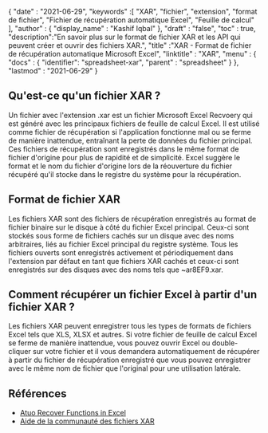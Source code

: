 {
  "date" : "2021-06-29",
  "keywords" :[ "XAR", "fichier", "extension", "format de fichier", "Fichier de récupération automatique Excel", "Feuille de calcul" ],
  "author" : {
    "display_name" : "Kashif Iqbal"
},
  "draft" : "false",
  "toc" : true,
  "description":"En savoir plus sur le format de fichier XAR et les API qui peuvent créer et ouvrir des fichiers XAR.",
  "title" :"XAR - Format de fichier de récupération automatique Microsoft Excel",
  "linktitle" : "XAR",
  "menu" : {
    "docs" : {
      "identifier": "spreadsheet-xar",
      "parent" : "spreadsheet"
}
},
  "lastmod" : "2021-06-29"
}

## Qu'est-ce qu'un fichier XAR ?

Un fichier avec l'extension .xar est un fichier Microsoft Excel Recvoery qui est généré avec les principaux fichiers de feuille de calcul Excel. Il est utilisé comme fichier de récupération si l'application fonctionne mal ou se ferme de manière inattendue, entraînant la perte de données du fichier principal. Ces fichiers de récupération sont enregistrés dans le même format de fichier d'origine pour plus de rapidité et de simplicité. Excel suggère le format et le nom du fichier d'origine lors de la réouverture du fichier récupéré qu'il stocke dans le registre du système pour la récupération.

## Format de fichier XAR

Les fichiers XAR sont des fichiers de récupération enregistrés au format de fichier binaire sur le disque à côté du fichier Excel principal. Ceux-ci sont stockés sous forme de fichiers cachés sur un disque avec des noms arbitraires, liés au fichier Excel principal du registre système. Tous les fichiers ouverts sont enregistrés activement et périodiquement dans l'extension par défaut en tant que fichiers XAR cachés et ceux-ci sont enregistrés sur des disques avec des noms tels que ~ar8EF9.xar.

## Comment récupérer un fichier Excel à partir d'un fichier XAR ?

Les fichiers XAR peuvent enregistrer tous les types de formats de fichiers Excel tels que XLS, XLSX et autres. Si votre fichier de feuille de calcul Excel se ferme de manière inattendue, vous pouvez ouvrir Excel ou double-cliquer sur votre fichier et il vous demandera automatiquement de récupérer à partir du fichier de récupération enregistré que vous pouvez enregistrer avec le même nom de fichier que l'original pour une utilisation latérale.

## Références

* [Atuo Recover Functions in Excel](https://learn.microsoft.com/en-us/office/troubleshoot/excel/autorecover-functions-in-excel)
* [Aide de la communauté des fichiers XAR](https://answers.microsoft.com/en-us/msoffice/forum/msoffice_excel-mso_win10-mso_365hp/2016-excel-xar-files/5af5e10c-027a-4c24-a403-39e9c590ce8f)

